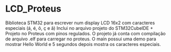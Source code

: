 # LCD_Proteus
Biblioteca STM32 para escrever num display LCD 16x2 com caracteres especiais (á, é, õ, ç e ã)
Inclui no arquivo projeto do STM32CubeIDE + Projeto no Proteus com pinos regulados. O projeto já conta com compilação de arquivo .elf para carregar no proteus.
O main possui uma demo para mostrar Hello World e 5 segundos depois mostra os caracteres especiais.

